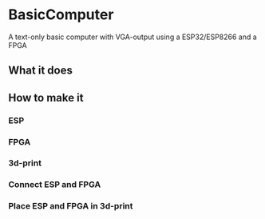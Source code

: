 # BasicComputer
A text-only basic computer with VGA-output using a ESP32/ESP8266 and a FPGA

## What it does

## How to make it
### ESP
### FPGA
### 3d-print
### Connect ESP and FPGA
### Place ESP and FPGA in 3d-print

